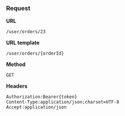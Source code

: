 ### Request

**URL**

`/user/orders/23`

**URL template**

`/user/orders/{orderId}`

**Method**

`GET`

**Headers**

`Authorization:Bearer{token}`  
`Content-Type:application/json;charset=UTF-8`  
`Accept:application/json`  
